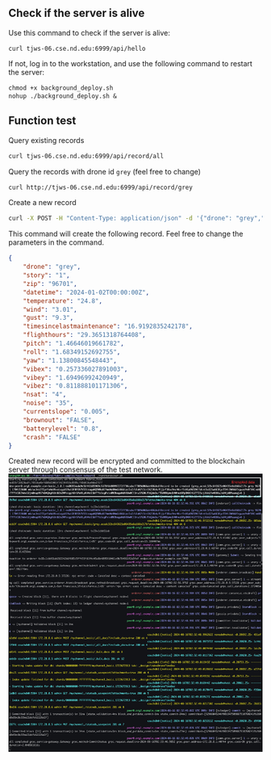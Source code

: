## Check if the server is alive
Use this command to check if the server is alive:
```
curl tjws-06.cse.nd.edu:6999/api/hello
```

If not, log in to the workstation, and use the following command to restart the server:
```
chmod +x background_deploy.sh
nohup ./background_deploy.sh &
```

## Function test

Query existing records
```bash
curl tjws-06.cse.nd.edu:6999/api/record/all
```

Query the records with drone id ```grey``` (feel free to change)
```bash
curl http://tjws-06.cse.nd.edu:6999/api/record/grey 
```


Create a new record
```bash
curl -X POST -H "Content-Type: application/json" -d '{"drone": "grey","story": "1","zip": "96701","datetime": "2024-01-02T00:00:00Z","temperature": "24.8","wind": "3.01","gust": "9.3","timesincelastmaintenance": "16.9192835242178","flighthours": "29.3651318764408","pitch": "1.46646019661782","roll": "1.68349152692755","yaw": "1.13800845548443","vibex": "0.257336027891003","vibey": "1.69496992420949","vibez": "0.811888101171306","nsat": "4","noise": "35","currentslope": "0.005","brownout": "FALSE","batterylevel": "0.8","crash": "FALSE"}' http://tjws-06.cse.nd.edu:6999/api/record/create
```
This command will create the following record. Feel free to change the parameters in the command.
```json
{
    "drone": "grey",
    "story": "1",
    "zip": "96701",
    "datetime": "2024-01-02T00:00:00Z",
    "temperature": "24.8",
    "wind": "3.01",
    "gust": "9.3",
    "timesincelastmaintenance": "16.9192835242178",
    "flighthours": "29.3651318764408",
    "pitch": "1.46646019661782",
    "roll": "1.68349152692755",
    "yaw": "1.13800845548443",
    "vibex": "0.257336027891003",
    "vibey": "1.69496992420949",
    "vibez": "0.811888101171306",
    "nsat": "4",
    "noise": "35",
    "currentslope": "0.005",
    "brownout": "FALSE",
    "batterylevel": "0.8",
    "crash": "FALSE"
}
```
Created new record will be encrypted and committed to the blockchain server through consensus of the test network.
![screen_shot](./livedemo_screenshot.jpg)